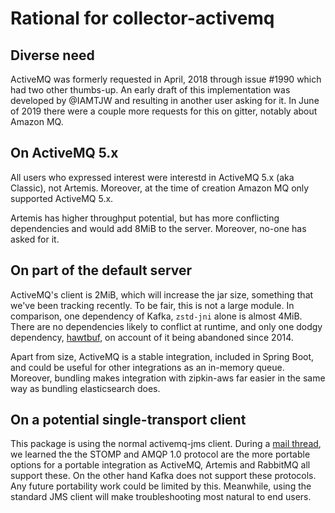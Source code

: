 # Rational for collector-activemq

## Diverse need
ActiveMQ was formerly requested in April, 2018 through issue #1990 which had two other thumbs-up. An
early draft of this implementation was developed by @IAMTJW and resulting in another user asking for
it. In June of 2019 there were a couple more requests for this on gitter, notably about Amazon MQ.

## On ActiveMQ 5.x
All users who expressed interest were interestd in ActiveMQ 5.x (aka Classic), not Artemis.
Moreover, at the time of creation Amazon MQ only supported ActiveMQ 5.x.

Artemis has higher throughput potential, but has more conflicting dependencies and would add 8MiB to
the server. Moreover, no-one has asked for it.

## On part of the default server
ActiveMQ's client is 2MiB, which will increase the jar size, something that we've been tracking
recently. To be fair, this is not a large module. In comparison, one dependency of Kafka, `zstd-jni`
alone is almost 4MiB. There are no dependencies likely to conflict at runtime, and only one dodgy
dependency, [hawtbuf](https://github.com/fusesource/hawtbuf), on account of it being abandoned since
2014.

Apart from size, ActiveMQ is a stable integration, included in Spring Boot, and could be useful for
other integrations as an in-memory queue. Moreover, bundling makes integration with zipkin-aws far
easier in the same way as bundling elasticsearch does.

## On a potential single-transport client

This package is using the normal activemq-jms client. During a [mail thread](https://marc.info/?l=activemq-users&m=155356007513108), we learned the
the STOMP and AMQP 1.0 protocol are the more portable options for a portable integration as
ActiveMQ, Artemis and RabbitMQ all support these. On the other hand Kafka does not support these
protocols. Any future portability work could be limited by this. Meanwhile, using the standard JMS
client will make troubleshooting most natural to end users.
